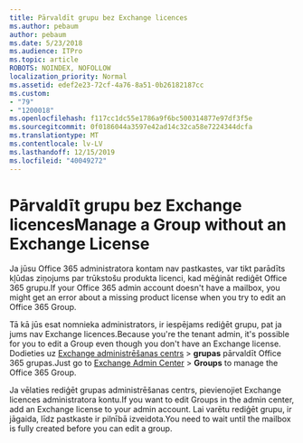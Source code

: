 ```yaml
---
title: Pārvaldīt grupu bez Exchange licences
ms.author: pebaum
author: pebaum
ms.date: 5/23/2018
ms.audience: ITPro
ms.topic: article
ROBOTS: NOINDEX, NOFOLLOW
localization_priority: Normal
ms.assetid: edef2e23-72cf-4a76-8a51-0b26182187cc
ms.custom:
- "79"
- "1200018"
ms.openlocfilehash: f117cc1dc55e1786a9f6bc500314877e97df3f5e
ms.sourcegitcommit: 0f0186044a3597e42ad14c32ca58e7224344dcfa
ms.translationtype: MT
ms.contentlocale: lv-LV
ms.lasthandoff: 12/15/2019
ms.locfileid: "40049272"
---
```

# <a name="manage-a-group-without-an-exchange-license"></a><span data-ttu-id="67f50-102">Pārvaldīt grupu bez Exchange licences</span><span class="sxs-lookup"><span data-stu-id="67f50-102">Manage a Group without an Exchange License</span></span>

<span data-ttu-id="67f50-103">Ja jūsu Office 365 administratora kontam nav pastkastes, var tikt parādīts kļūdas ziņojums par trūkstošu produkta licenci, kad mēģināt rediģēt Office 365 grupu.</span><span class="sxs-lookup"><span data-stu-id="67f50-103">If your Office 365 admin account doesn't have a mailbox, you might get an error about a missing product license when you try to edit an Office 365 Group.</span></span>
  
<span data-ttu-id="67f50-104">Tā kā jūs esat nomnieka administrators, ir iespējams rediģēt grupu, pat ja jums nav Exchange licences.</span><span class="sxs-lookup"><span data-stu-id="67f50-104">Because you're the tenant admin, it's possible for you to edit a Group even though you don't have an Exchange license.</span></span> <span data-ttu-id="67f50-105">Dodieties uz [Exchange administrēšanas centrs](https://outlook.office365.com/ecp.aspx) \> **grupas** pārvaldīt Office 365 grupas.</span><span class="sxs-lookup"><span data-stu-id="67f50-105">Just go to [Exchange Admin Center](https://outlook.office365.com/ecp.aspx) \> **Groups** to manage the Office 365 Group.</span></span>
  
<span data-ttu-id="67f50-106">Ja vēlaties rediģēt grupas administrēšanas centrs, pievienojiet Exchange licences administratora kontu.</span><span class="sxs-lookup"><span data-stu-id="67f50-106">If you want to edit Groups in the admin center, add an Exchange license to your admin account.</span></span> <span data-ttu-id="67f50-107">Lai varētu rediģēt grupu, ir jāgaida, līdz pastkaste ir pilnībā izveidota.</span><span class="sxs-lookup"><span data-stu-id="67f50-107">You need to wait until the mailbox is fully created before you can edit a group.</span></span>
  